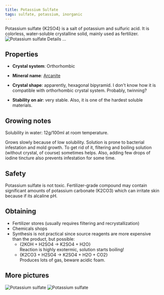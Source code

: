 ```yaml
---
title: Potassium Sulfate
tags: sulfate, potassium, inorganic
---
```

Potassium sulfate {K2SO4} is a salt of potassium and sulfuric acid. It is colorless, water-soluble crystalline solid, mainly used as fertilizer.
![Potassium sulfate](@root/crystals/images/potassium-sulfate/k2so4-1.jpg)
<span class="cut">Details ...</span>

## Properties
* **Crystal system**: Orthorhombic

* **Mineral name**: [Arcanite](http://www.mindat.org/min-314.html)

* **Crystal shape**: apparently, hexagonal bipyramid. I don't know how it is compatible with orthorhombic crystal system. Probably, twinning?

* **Stability on air**: very stable. Also, it is one of the hardest soluble materials.

## Growing notes

Solubility in water: 12g/100ml at room temperature.

Grows slowly because of low solubility. Solution is prone to bacterial infestation and mold growth. To get rid of it, filtering and boiling solution (without crystal, of course) sometimes helps. Also, adding few drops of iodine tincture also prevents infestation for some time.

## Safety

Potassium sulfate is not toxic. Fertilizer-grade compound may contain significant amounts of potassium carbonate (K2CO3) which can irritate skin because if its alcaline pH.

## Obtaining
* Fertilizer stores (usually requires filtering and recrystallization)
* Chemicals shops
* Synthesis is not practical since source reagents are more expensive than the product, but possible:
    * {2KOH + H2SO4 -> K2SO4 + H2O} <br/>
	  Reaction is highly exotermic, solution starts boiling!
    * {K2CO3 + H2SO4 -> K2SO4 + H2O + CO2} <br/>
	  Produces lots of gas, beware acidic foam.
	
## More pictures
![Potassium sulfate](@root/crystals/images/potassium-sulfate/k2so4-2.jpg)
![Potassium sulfate](@root/crystals/images/potassium-sulfate/k2so4-3.jpg)
